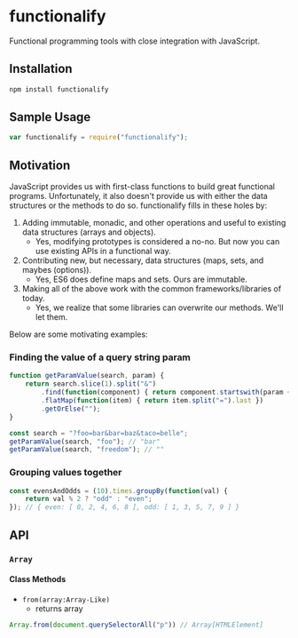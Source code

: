 # functionalify

Functional programming tools with close integration with JavaScript.

## Installation
```sh
npm install functionalify
```

## Sample Usage
```js
var functionalify = require("functionalify");
```

## Motivation
JavaScript provides us with first-class functions to build great functional programs.
Unfortunately, it also doesn't provide us with either the data structures or the methods to do so.
functionalify fills in these holes by:

1. Adding immutable, monadic, and other operations and useful to existing data structures (arrays and objects).
    * Yes, modifying prototypes is considered a no-no. But now you can use existing APIs in a functional way.
2. Contributing new, but necessary, data structures (maps, sets, and maybes (options)).
    * Yes, ES6 does define maps and sets. Ours are immutable.
3. Making all of the above work with the common frameworks/libraries of today.
    * Yes, we realize that some libraries can overwrite our methods. We'll let them.

Below are some motivating examples:

### Finding the value of a query string param
``` js
function getParamValue(search, param) {
    return search.slice(1).split("&")
        .find(function(component) { return component.startswith(param + "=") })
        .flatMap(function(item) { return item.split("=").last })
        .getOrElse("");
}

const search = "?foo=bar&bar=baz&taco=belle";
getParamValue(search, "foo"); // "bar"
getParamValue(search, "freedom"); // ""
```

### Grouping values together
``` js
const evensAndOdds = (10).times.groupBy(function(val) {
    return val % 2 ? "odd" : "even";
}); // { even: [ 0, 2, 4, 6, 8 ], odd: [ 1, 3, 5, 7, 9 ] }
```
## API
### `Array`
#### Class Methods
- `from(array:Array-Like)`
    - returns array
```js
Array.from(document.querySelectorAll("p")) // Array[HTMLElement]
```